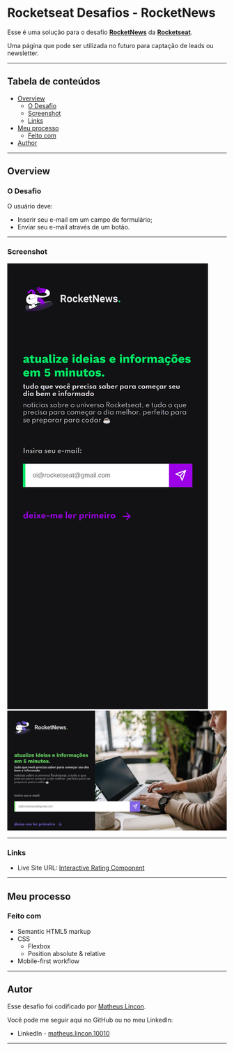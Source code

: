 # Rocketseat Desafios - RocketNews

Esse é uma solução para o desafio [**RocketNews**](https://app.rocketseat.com.br/discover/challenges/rocketnews) da [**Rocketseat**](app.rocketseat.com.br).

Uma página que pode ser utilizada no futuro para captação de leads ou newsletter.

---

## Tabela de conteúdos

- [Overview](#overview)
  - [O Desafio](#o-desafio)
  - [Screenshot](#screenshot)
  - [Links](#links)
- [Meu processo](#meu-processo)
  - [Feito com](#feito-com)
- [Author](#autor)

---

## Overview

### O Desafio

O usuário deve:

- Inserir seu e-mail em um campo de formulário;
- Enviar seu e-mail através de um botão.

---

### Screenshot

<img src="./screenshots/mobile-screenshot.png" min-width="375px">
<img src="./screenshots/desktop-screenshot.png" min-width="375px">

---

### Links

- Live Site URL: [Interactive Rating Component](https://matheus-lincon.github.io/rocket-news/)

---

## Meu processo

### Feito com

- Semantic HTML5 markup
- CSS
  - Flexbox
  - Position absolute & relative
- Mobile-first workflow

---

## Autor

Esse desafio foi codificado por [Matheus Lincon](https://www.github.com/matheus-lincon).

Você pode me seguir aqui no GitHub ou no meu LinkedIn:

- LinkedIn - [matheus.lincon.10010](https://www.linkedin.com/in/matheus-lincon-10010)

---
